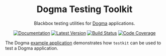 <div align="center">

# Dogma Testing Toolkit

Blackbox testing utilities for [Dogma](https://github.com/dogmatiq/dogma)
applications.

[![Documentation](https://img.shields.io/badge/go.dev-documentation-007d9c?&style=for-the-badge)](https://pkg.go.dev/github.com/dogmatiq/testkit)
[![Latest Version](https://img.shields.io/github/tag/dogmatiq/testkit.svg?&style=for-the-badge&label=semver)](https://github.com/dogmatiq/testkit/releases)
[![Build Status](https://img.shields.io/github/actions/workflow/status/dogmatiq/testkit/ci.yml?style=for-the-badge&branch=main)](https://github.com/dogmatiq/testkit/actions/workflows/ci.yml)
[![Code Coverage](https://img.shields.io/codecov/c/github/dogmatiq/testkit/main.svg?style=for-the-badge)](https://codecov.io/github/dogmatiq/testkit)

</div>

The Dogma [example application](https://github.com/dogmatiq/example)
demonstrates how `testkit` can be used to test a Dogma application.
